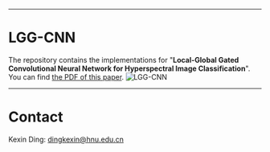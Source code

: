 ****
# LGG-CNN
The repository contains the implementations for "**Local-Global Gated Convolutional Neural Network for Hyperspectral Image Classification**". 
 You can find [the PDF of this paper](https://ieeexplore.ieee.org/stamp/stamp.jsp?tp=&arnumber=10315219).
![LGG-CNN](https://github.com/Ding-Kexin/LGG-CNN/blob/main/fig1.jpg)
****
# Contact
Kexin Ding: [dingkexin@hnu.edu.cn](dingkexin@hnu.edu.cn)

